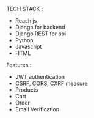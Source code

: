 TECH STACK : 
<ul>
    <li>Reach js</li>
    <li>Django for backend</li>
    <li>Django REST for api</li>
    <li>Python</li>
    <li>Javascript</li>
    <li>HTML</li>
</ul>

Features : 
<ul>
    <li>JWT authentication</li>
    <li>CSRF, CORS, CXRF measure</li>
    <li>Products</li>
    <li>Cart</li>
    <li>Order</li>
    <li>Email Verification</li>
</ul>
